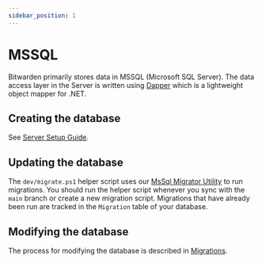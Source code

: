 ```yaml
---
sidebar_position: 1
---
```


# MSSQL

Bitwarden primarily stores data in MSSQL (Microsoft SQL Server). The data access layer in the Server
is written using [Dapper](https://github.com/DapperLib/Dapper) which is a lightweight object mapper
for .NET.

## Creating the database

See [Server Setup Guide](../../guide.md).

## Updating the database

The `dev/migrate.ps1` helper script uses our
[MsSql Migrator Utility](https://github.com/bitwarden/server/tree/main/util/MsSqlMigratorUtility) to
run migrations. You should run the helper script whenever you sync with the `main` branch or create
a new migration script. Migrations that have already been run are tracked in the `Migration` table
of your database.

## Modifying the database

The process for modifying the database is described in
[Migrations](./../../../../contributing/database-migrations/mssql.md).
